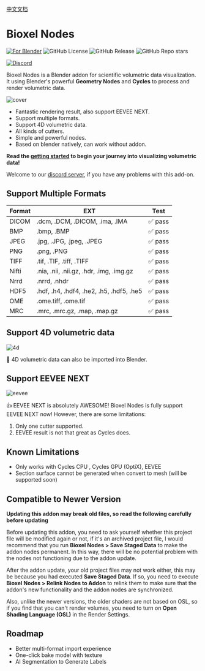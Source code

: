[中文文档](https://uj6xfhbzp0.feishu.cn/wiki/Qx3VwHuNPimeI8kr6nDcvl1DnHf?from=from_copylink)

# Bioxel Nodes

[![For Blender](https://img.shields.io/badge/Blender-orange?style=for-the-badge&logo=blender&logoColor=white&color=black)](https://blender.org/)
![GitHub License](https://img.shields.io/github/license/OmooLab/BioxelNodes?style=for-the-badge&labelColor=black)
![GitHub Release](https://img.shields.io/github/v/release/OmooLab/BioxelNodes?style=for-the-badge&labelColor=black)
![GitHub Repo stars](https://img.shields.io/github/stars/OmooLab/BioxelNodes?style=for-the-badge&labelColor=black)

[![Discord](https://img.shields.io/discord/1265129134397587457?style=for-the-badge&logo=discord&label=Discord&labelColor=white&color=black)](https://discord.gg/pYkNyq2TjE)

Bioxel Nodes is a Blender addon for scientific volumetric data visualization. It using Blender's powerful **Geometry Nodes** and **Cycles** to process and render volumetric data.

![cover](https://omoolab.github.io/BioxelNodes/latest/assets/cover.png)

-   Fantastic rendering result, also support EEVEE NEXT.
-   Support multiple formats.
-   Support 4D volumetric data.
-   All kinds of cutters.
-   Simple and powerful nodes.
-   Based on blender natively, can work without addon.

**Read the [getting started](https://omoolab.github.io/BioxelNodes/latest/installation) to begin your journey into visualizing volumetric data!**

Welcome to our [discord server](https://discord.gg/pYkNyq2TjE), if you have any problems with this add-on.

## Support Multiple Formats

| Format | EXT                                      | Test    |
| ------ | ---------------------------------------- | ------- |
| DICOM  | .dcm, .DCM, .DICOM, .ima, .IMA           | ✅ pass |
| BMP    | .bmp, .BMP                               | ✅ pass |
| JPEG   | .jpg, .JPG, .jpeg, .JPEG                 | ✅ pass |
| PNG    | .png, .PNG                               | ✅ pass |
| TIFF   | .tif, .TIF, .tiff, .TIFF                 | ✅ pass |
| Nifti  | .nia, .nii, .nii.gz, .hdr, .img, .img.gz | ✅ pass |
| Nrrd   | .nrrd, .nhdr                             | ✅ pass |
| HDF5   | .hdf, .h4, .hdf4, .he2, .h5, .hdf5, .he5 | ✅ pass |
| OME    | .ome.tiff, .ome.tif                      | ✅ pass |
| MRC    | .mrc, .mrc.gz, .map, .map.gz             | ✅ pass |

## Support 4D volumetric data

![4d](https://omoolab.github.io/BioxelNodes/latest/assets/4d-time.gif)

🥰 4D volumetric data can also be imported into Blender.

## Support EEVEE NEXT

![eevee](https://omoolab.github.io/BioxelNodes/latest/assets/eevee.gif)

👍 EEVEE NEXT is absolutely AWESOME! Bioxel Nodes is fully support EEVEE NEXT now! However, there are some limitations:

1. Only one cutter supported.
2. EEVEE result is not that great as Cycles does.

## Known Limitations

-   Only works with Cycles CPU , Cycles GPU (OptiX), EEVEE
-   Section surface cannot be generated when convert to mesh (will be supported soon)

## Compatible to Newer Version

**Updating this addon may break old files, so read the following carefully before updating**

Before updating this addon, you need to ask yourself whether this project file will be modified again or not, if it's an archived project file, I would recommend that you run **Bioxel Nodes > Save Staged Data** to make the addon nodes permanent. In this way, there will be no potential problem with the nodes not functioning due to the addon update.

After the addon update, your old project files may not work either, this may be because you had executed **Save Staged Data**. If so, you need to execute **Bioxel Nodes > Relink Nodes to Addon** to relink them to make sure that the addon's new functionality and the addon nodes are synchronized.

Also, unlike the newer versions, the older shaders are not based on OSL, so if you find that you can't render volumes, you need to turn on **Open Shading Language (OSL)** in the Render Settings.

## Roadmap

-   Better multi-format import experience
-   One-click bake model with texture
-   AI Segmentation to Generate Labels
